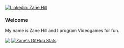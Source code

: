 [![Linkedin: Zane Hill](https://img.shields.io/badge/-ZaneHill-blue?style=flat-square&logo=Linkedin&logoColor=white&link=https://www.linkedin.com/in/zane-hill-9a19a0226/)](https://www.linkedin.com/in/zane-hill-9a19a0226/)

### Welcome
My name is Zane Hill and I program Videogames for fun.

<a href="https://github.com/zanehill01/zanehill01">
  <img align="center" src="https://github-readme-stats.vercel.app/api/top-langs/?username=zanehill01&theme=shadow_green&show_icons=true&count_private=true&size_weight=0&count_weight=1&title_color=ffffff&text_color=c9cacc&icon_color=2bbc8a&bg_color=1d1f21&langs_count=6&layout=donut&exclude_repo=Java-RPS,dataconversion-private,github-readme-stats" />
</a>

<a href="https://github.com/zanehill01/zanehill01">
  <img align="center" src="https://github-readme-stats.vercel.app/api?username=zanehill01&show_icons=true&line_height=33&include_all_commits&count_private=true&title_color=ffffff&text_color=c9cacc&theme=shadow_green&icon_color=2bbc8a&bg_color=1d1f21" alt="Zane's GitHub Stats" />
</a>
